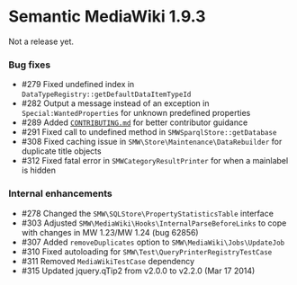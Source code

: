 # Semantic MediaWiki 1.9.3

Not a release yet.

### Bug fixes

* #279 Fixed undefined index in `DataTypeRegistry::getDefaultDataItemTypeId`
* #282 Output a message instead of an exception in `Special:WantedProperties` for unknown predefined properties
* #289 Added [``CONTRIBUTING.md``](https://github.com/SemanticMediaWiki/SemanticMediaWiki/blob/master/CONTRIBUTING.md) for better contributor guidance
* #291 Fixed call to undefined method in `SMWSparqlStore::getDatabase` 
* #308 Fixed caching issue in `SMW\Store\Maintenance\DataRebuilder` for duplicate title objects
* #312 Fixed fatal error in `SMWCategoryResultPrinter` for when a mainlabel is hidden 

### Internal enhancements

* #278 Changed the `SMW\SQLStore\PropertyStatisticsTable` interface 
* #303 Adjusted `SMW\MediaWiki\Hooks\InternalParseBeforeLinks` to cope with changes in MW 1.23/MW 1.24 (bug 62856)
* #307 Added `removeDuplicates` option to `SMW\MediaWiki\Jobs\UpdateJob`
* #310 Fixed autoloading for `SMW\Test\QueryPrinterRegistryTestCase`
* #311 Removed `MediaWikiTestCase` dependency
* #315 Updated jquery.qTip2 from v2.0.0 to v2.2.0 (Mar 17 2014)
